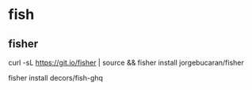 # fish

## fisher

curl -sL https://git.io/fisher | source && fisher install jorgebucaran/fisher

fisher install decors/fish-ghq
